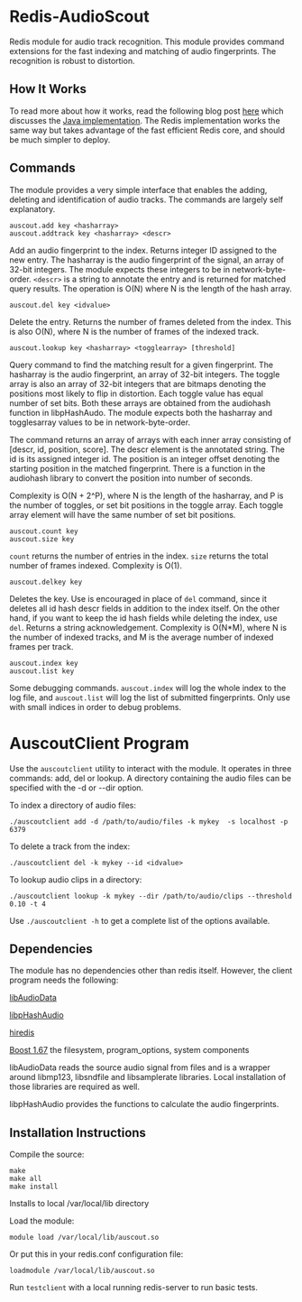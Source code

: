 # Redis-AudioScout

Redis module for audio track recognition.  This module provides command
extensions for the fast indexing and matching of audio fingerprints.
The recognition is robust to distortion.

## How It Works

To read more about how it works, read the following blog post
[here](htts://starkdg.github.io/posts/audioscout) which discusses the
[Java implementation](https://github.com/starkdg/JAudioScout).
The Redis implementation works the same way but takes advantage of
the fast efficient Redis core, and should be much simpler to deploy.

## Commands

The module provides a very simple interface that enables the adding,
deleting and identification of audio tracks.  The commands are
largely self explanatory.

```
auscout.add key <hasharray>
auscout.addtrack key <hasharray> <descr>
```

Add an audio fingerprint to the index. Returns integer ID assigned
to the new entry.  The hasharray is the audio fingerprint of the
signal, an array of 32-bit integers.  The module expects these
integers to be in network-byte-order.  `<descr>` is a string to
annotate the entry and is returned for matched query results.
The operation is O(N) where N is the length of the hash array.

```
auscout.del key <idvalue>
```

Delete the entry.  Returns the number of frames deleted from the index.
This is also O(N), where N is the number of frames of the indexed track.  

```
auscout.lookup key <hasharray> <togglearray> [threshold]
```

Query command to find the matching result for a given fingerprint.
The hasharray is the audio fingerprint, an array of 32-bit integers.
The toggle array is also an array of 32-bit integers that are bitmaps
denoting the  positions most likely to flip in distortion. Each toggle
value has equal number of set bits. Both these arrays are obtained from
the audiohash function in libpHashAudo.  The module expects both the
hasharray and togglesarray values to be in network-byte-order.

The command returns an array of arrays with each inner array consisting of
[descr, id, position, score].  The descr element is the annotated string.
The id is its assigned integer id.  The position is an integer offset denoting
the starting position in the matched fingerprint.  There is a function in the
audiohash library to convert the position into number of seconds.

Complexity is O(N + 2^P), where N is the length of the hasharray, and P is
the number of toggles, or set bit positions in the toggle array.  Each toggle
array element will have the same number of set bit positions.

```
auscout.count key
auscout.size key
```

`count` returns the number of entries in the index. `size` returns the total
number of frames indexed.  Complexity is O(1).

```
auscout.delkey key
```

Deletes the key.  Use is encouraged in place of `del` command, since it deletes all
id hash descr fields in addition to the index itself.  On the other hand, if you want
to keep the id hash fields while deleting the index, use `del`.  Returns a string
acknowledgement.  Complexity is O(N*M), where N is the number of indexed tracks,
and M is the average number of indexed frames per track. 


```
auscout.index key
auscout.list key

```

Some debugging commands.  `auscout.index` will log the whole index to the log file,
and `auscout.list` will log the list of submitted fingerprints. Only use with small
indices in order to debug problems.


# AuscoutClient Program

Use the `auscoutclient` utility to interact with the module. It
operates in three commands: add, del or lookup.  A directory containing the audio
files can be specified with the -d or --dir option. 


To index a directory of audio files:

```
./auscoutclient add -d /path/to/audio/files -k mykey  -s localhost -p 6379
```

To delete a track from the index:

```
./auscoutclient del -k mykey --id <idvalue> 
```

To lookup audio clips in a directory:

```
./auscoutclient lookup -k mykey --dir /path/to/audio/clips --threshold 0.10 -t 4
```

Use `./auscoutclient -h` to get a complete list of the options available.


## Dependencies

The module has no dependencies other than redis itself.  However, the client
program needs the following:

[libAudioData](https://github.com/starkdg/libAudioData)

[libpHashAudio](https://github.com/starkdg/libpHashAudio)

[hiredis](https://github.com/redis/hiredis)

[Boost 1.67](https://www.boost.org/) the filesystem, program_options, system components

libAudioData reads the source audio signal from files and is a wrapper around libmp123,
libsndfile and libsamplerate libraries.  Local installation of those libraries
are required as well.  

libpHashAudio provides the functions to calculate the audio fingerprints.

## Installation Instructions

Compile the source:


```
make
make all
make install
```

Installs to local /var/local/lib directory

Load the module:

```
module load /var/local/lib/auscout.so
```

Or put this in your redis.conf configuration file:

```
loadmodule /var/local/lib/auscout.so
```

Run `testclient` with a local running redis-server to run basic tests.


